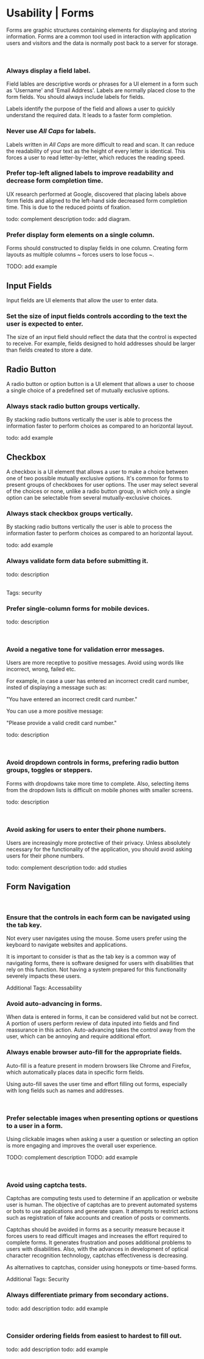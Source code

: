 # Usability | Forms

Forms are graphic structures containing elements for displaying and storing information. Forms are a common tool used in interaction with application users and visitors
and the data is normally post back to a server for storage.

<br>


### Always display a field label.

Field lables are descriptive words or phrases for a UI element in a form such as 'Username' and 'Email Address'. Labels are normally placed close to the form fields. You should
always include labels for fields.

Labels identify the purpose of the field and allows a user to quickly understand the required data. It leads to a faster form completion.
<br>


### Never use _All Caps_ for labels.

Labels written in _All Caps_ are more difficult to read and scan. It can reduce the readability of your text as the height of every letter is identical. This forces a user
to read letter-by-letter, which reduces the reading speed.
<br>


### Prefer top-left aligned labels to improve readability and decrease form completion time.

UX research performed at Google, discovered that placing labels above form fields and aligned to the left-hand side decreased form completion time. This is due to the reduced
points of fixation.

todo: complement description
todo: add diagram.
<br>


### Prefer display form elements on a single column.

Forms should constructed to display fields in one column. Creating form layouts as multiple columns ~ forces users to lose focus ~.

TODO: add example
<br>

## Input Fields

Input fields are UI elements that allow the user to enter data.
<br>


### Set the size of input fields controls according to the text the user is expected to enter.

The size of an input field should reflect the data that the control is expected to receive. For example, fields designed to hold addresses should be larger than fields
created to store a date.
<br>


## Radio Button

A radio button or option button is a UI element that allows a user to choose a single choice of a predefined set of mutually exclusive options. 
<br>


### Always stack radio button groups vertically.

By stacking radio buttons vertically the user is able to process the information faster to perform choices as compared to an horizontal layout.

todo: add example
<br>


## Checkbox

A checkbox is a UI element that allows a user to make a choice between one of two possible mutually exclusive options. It's common for forms to present groups of checkboxes 
for user options. The user may select several of the choices or none, unlike a radio button group, in which only a single option can be selectable from several 
mutually-exclusive choices.
<br>

### Always stack checkbox groups vertically.

By stacking radio buttons vertically the user is able to process the information faster to perform choices as compared to an horizontal layout.

todo: add example
<br>


### Always validate form data before submitting it.

todo: description

<br>
Tags: security


### Prefer single-column forms for mobile devices.

todo: description

<br>


### Avoid a negative tone for validation error messages.

Users are more receptive to positive messages. Avoid using words like incorrect, wrong, failed etc.

For example, in case a user has entered an incorrect credit card number, insted of displaying a message such as:

"You have entered an incorrect credit card number."

You can use a more positive message:

"Please provide a valid credit card number."

todo: description

<br>


### Avoid dropdown controls in forms, prefering radio button groups, toggles or steppers.

Forms with dropdowns take more time to complete. Also, selecting items from the dropdown lists is difficult on mobile phones with smaller screens.

todo: description

<br>


### Avoid asking for users to enter their phone numbers.

Users are increasingly more protective of their privacy. Unless absolutely necessary for the functionality of the application, you should avoid asking users for their phone
numbers.

todo: complement description
todo: add studies
<br>


## Form Navigation
<br>


### Ensure that the controls in each form can be navigated using the tab key.

Not every user navigates using the mouse. Some users prefer using the keyboard to navigate websites and applications.

It is important to consider is that as the tab key is a common way of navigating forms, there is software designed for users with disabilities that rely on this function. Not
having a system prepared for this functionality severely impacts these users.

Additional Tags: Accessability
<br>


### Avoid auto-advancing in forms.

When data is entered in forms, it can be considered valid but not be correct. A portion of users perform review of data inputed into fields and find reassurance in this
action. Auto-advancing takes the control away from the user, which can be annoying and require additional effort.
<br>


### Always enable browser auto-fill for the appropriate fields.

Auto-fill is a feature present in modern browsers like Chrome and Firefox, which automatically places data in specific form fields.

Using auto-fill saves the user time and effort filling out forms, especially with long fields such as names and addresses.

<br>


### Prefer selectable images when presenting options or questions to a user in a form.

Using clickable images when asking a user a question or selecting an option is more engaging and improves the overall user experience.

TODO: complement description
TODO: add example

<br>


### Avoid using captcha tests.

Captchas are computing tests used to determine if an application or website user is human. The objective of captchas are to prevent automated systems or bots to use applications
and generate spam. It attempts to restrict actions such as registration of fake accounts and creation of posts or comments.

Captchas should be avoided in forms as a security measure because it forces users to read difficult images and increases the effort required to complete forms. It generates frustration
and poses additional problems to users with disabilities. Also, with the advances in development of optical character recognition technology, captchas effectiveness is decreasing.

As alternatives to captchas, consider using honeypots or time-based forms.

Additional Tags: Security
<br>


### Always differentiate primary from secondary actions.

todo: add description
todo: add example

<br>


### Consider ordering fields from easiest to hardest to fill out.

todo: add description
todo: add example

<br>

